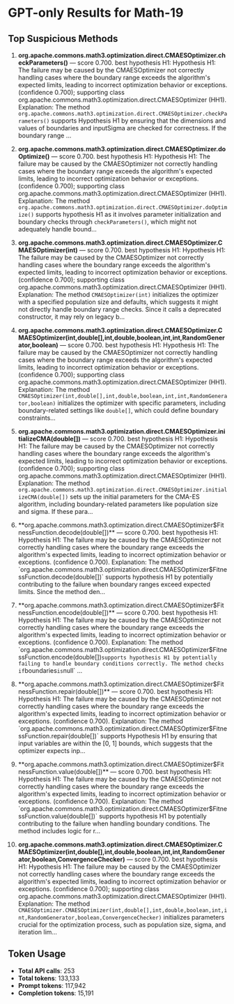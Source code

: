# GPT-only Results for Math-19

## Top Suspicious Methods

1. **org.apache.commons.math3.optimization.direct.CMAESOptimizer.checkParameters()** — score 0.700. best hypothesis H1: Hypothesis H1: The failure may be caused by the CMAESOptimizer not correctly handling cases where the boundary range exceeds the algorithm's expected limits, leading to incorrect optimization behavior or exceptions. (confidence 0.700); supporting class org.apache.commons.math3.optimization.direct.CMAESOptimizer (HH1).
    Explanation: The method `org.apache.commons.math3.optimization.direct.CMAESOptimizer.checkParameters()` supports Hypothesis H1 by ensuring that the dimensions and values of boundaries and inputSigma are checked for correctness. If the boundary range ...

2. **org.apache.commons.math3.optimization.direct.CMAESOptimizer.doOptimize()** — score 0.700. best hypothesis H1: Hypothesis H1: The failure may be caused by the CMAESOptimizer not correctly handling cases where the boundary range exceeds the algorithm's expected limits, leading to incorrect optimization behavior or exceptions. (confidence 0.700); supporting class org.apache.commons.math3.optimization.direct.CMAESOptimizer (HH1).
    Explanation: The method `org.apache.commons.math3.optimization.direct.CMAESOptimizer.doOptimize()` supports hypothesis H1 as it involves parameter initialization and boundary checks through `checkParameters()`, which might not adequately handle bound...

3. **org.apache.commons.math3.optimization.direct.CMAESOptimizer.CMAESOptimizer(int)** — score 0.700. best hypothesis H1: Hypothesis H1: The failure may be caused by the CMAESOptimizer not correctly handling cases where the boundary range exceeds the algorithm's expected limits, leading to incorrect optimization behavior or exceptions. (confidence 0.700); supporting class org.apache.commons.math3.optimization.direct.CMAESOptimizer (HH1).
    Explanation: The method `CMAESOptimizer(int)` initializes the optimizer with a specified population size and defaults, which suggests it might not directly handle boundary range checks. Since it calls a deprecated constructor, it may rely on legacy b...

4. **org.apache.commons.math3.optimization.direct.CMAESOptimizer.CMAESOptimizer(int,double[],int,double,boolean,int,int,RandomGenerator,boolean)** — score 0.700. best hypothesis H1: Hypothesis H1: The failure may be caused by the CMAESOptimizer not correctly handling cases where the boundary range exceeds the algorithm's expected limits, leading to incorrect optimization behavior or exceptions. (confidence 0.700); supporting class org.apache.commons.math3.optimization.direct.CMAESOptimizer (HH1).
    Explanation: The method `CMAESOptimizer(int,double[],int,double,boolean,int,int,RandomGenerator,boolean)` initializes the optimizer with specific parameters, including boundary-related settings like `double[]`, which could define boundary constraints...

5. **org.apache.commons.math3.optimization.direct.CMAESOptimizer.initializeCMA(double[])** — score 0.700. best hypothesis H1: Hypothesis H1: The failure may be caused by the CMAESOptimizer not correctly handling cases where the boundary range exceeds the algorithm's expected limits, leading to incorrect optimization behavior or exceptions. (confidence 0.700); supporting class org.apache.commons.math3.optimization.direct.CMAESOptimizer (HH1).
    Explanation: The method `org.apache.commons.math3.optimization.direct.CMAESOptimizer.initializeCMA(double[])` sets up the initial parameters for the CMA-ES algorithm, including boundary-related parameters like population size and sigma. If these para...

6. **org.apache.commons.math3.optimization.direct.CMAESOptimizer$FitnessFunction.decode(double[])** — score 0.700. best hypothesis H1: Hypothesis H1: The failure may be caused by the CMAESOptimizer not correctly handling cases where the boundary range exceeds the algorithm's expected limits, leading to incorrect optimization behavior or exceptions. (confidence 0.700).
    Explanation: The method `org.apache.commons.math3.optimization.direct.CMAESOptimizer$FitnessFunction.decode(double[])` supports hypothesis H1 by potentially contributing to the failure when boundary ranges exceed expected limits. Since the method den...

7. **org.apache.commons.math3.optimization.direct.CMAESOptimizer$FitnessFunction.encode(double[])** — score 0.700. best hypothesis H1: Hypothesis H1: The failure may be caused by the CMAESOptimizer not correctly handling cases where the boundary range exceeds the algorithm's expected limits, leading to incorrect optimization behavior or exceptions. (confidence 0.700).
    Explanation: The method `org.apache.commons.math3.optimization.direct.CMAESOptimizer$FitnessFunction.encode(double[])` supports hypothesis H1 by potentially failing to handle boundary conditions correctly. The method checks if `boundaries` is `null` ...

8. **org.apache.commons.math3.optimization.direct.CMAESOptimizer$FitnessFunction.repair(double[])** — score 0.700. best hypothesis H1: Hypothesis H1: The failure may be caused by the CMAESOptimizer not correctly handling cases where the boundary range exceeds the algorithm's expected limits, leading to incorrect optimization behavior or exceptions. (confidence 0.700).
    Explanation: The method `org.apache.commons.math3.optimization.direct.CMAESOptimizer$FitnessFunction.repair(double[])` supports Hypothesis H1 by ensuring that input variables are within the [0, 1] bounds, which suggests that the optimizer expects inp...

9. **org.apache.commons.math3.optimization.direct.CMAESOptimizer$FitnessFunction.value(double[])** — score 0.700. best hypothesis H1: Hypothesis H1: The failure may be caused by the CMAESOptimizer not correctly handling cases where the boundary range exceeds the algorithm's expected limits, leading to incorrect optimization behavior or exceptions. (confidence 0.700).
    Explanation: The method `org.apache.commons.math3.optimization.direct.CMAESOptimizer$FitnessFunction.value(double[])` supports hypothesis H1 by potentially contributing to the failure when handling boundary conditions. The method includes logic for r...

10. **org.apache.commons.math3.optimization.direct.CMAESOptimizer.CMAESOptimizer(int,double[],int,double,boolean,int,int,RandomGenerator,boolean,ConvergenceChecker)** — score 0.700. best hypothesis H1: Hypothesis H1: The failure may be caused by the CMAESOptimizer not correctly handling cases where the boundary range exceeds the algorithm's expected limits, leading to incorrect optimization behavior or exceptions. (confidence 0.700); supporting class org.apache.commons.math3.optimization.direct.CMAESOptimizer (HH1).
    Explanation: The method `CMAESOptimizer.CMAESOptimizer(int,double[],int,double,boolean,int,int,RandomGenerator,boolean,ConvergenceChecker)` initializes parameters crucial for the optimization process, such as population size, sigma, and iteration lim...


## Token Usage

- **Total API calls**: 253
- **Total tokens**: 133,133
- **Prompt tokens**: 117,942
- **Completion tokens**: 15,191
